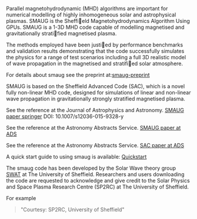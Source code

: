 Parallel magnetohydrodynamic (MHD) algorithms are important for numerical modelling of highly inhomogeneous solar and astrophysical plasmas. SMAUG is  the Sheffield Magnetohydrodynamics Algorithm Using GPUs. SMAUG is a 1-3D MHD code capable of modelling magnetised and gravitationally stratified magnetised plasma.

The methods employed have been justied by performance benchmarks and validation results demonstrating that the code successfully simulates the physics for a range of test scenarios including a full 3D realistic model of wave propagation in the magnetised and
stratified solar atmosphere.

For details about smaug see the preprint at:[smaug-preprint](http://link.springer.com/article/10.1007/s12036-015-9328-y)

SMAUG is based on the Sheffield Advanced Code (SAC), which is a novel fully non-linear MHD code, designed for simulations of linear and non-linear wave propagation in gravitationally strongly stratified magnetised plasma.


See the reference at the Journal of Astrophysics and Astronomy. [SMAUG paper springer](http://link.springer.com/article/10.1007/s12036-015-9328-y)
DOI: 10.1007/s12036-015-9328-y

See the reference at the Astronomy Abstracts Service. [SMAUG paper at ADS](http://adsabs.harvard.edu/doi/10.1007/s12036-015-9328-y)

See the reference at the Astronomy Abstracts Service. [SAC paper at ADS](http://adsabs.harvard.edu/abs/2008A%26A...486..655S)

A quick start guide to using smaug is available:
[Quickstart](http://code.google.com/p/smaug/wiki/SMAUG_Quickstart)

The smaug code has been developed by the Solar Wave theory group [SWAT](http://swat.group.shef.ac.uk) at The University of Sheffield. Researchers and users downloading the code are requested to acknowledge and give credit to the Solar Physics and Space Plasma Research Centre (SP2RC) at The University of Sheffield.

For example
> "Courtesy:  SP2RC, University of Sheffield"